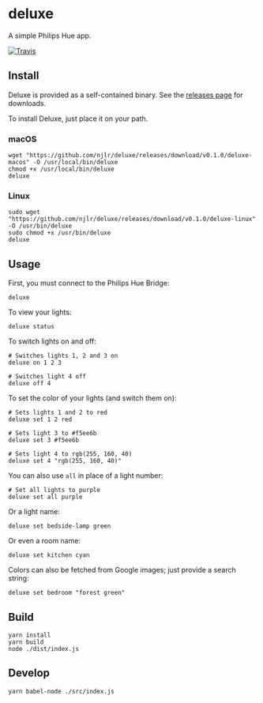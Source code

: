 # deluxe

A simple Philips Hue app. 

[![Travis](https://img.shields.io/travis/njlr/deluxe.svg)](https://travis-ci.org/njlr/deluxe) 

## Install

Deluxe is provided as a self-contained binary. See the [releases page](https://github.com/njlr/deluxe/releases) for downloads. 

To install Deluxe, just place it on your path. 

### macOS

```bash=
wget "https://github.com/njlr/deluxe/releases/download/v0.1.0/deluxe-macos" -O /usr/local/bin/deluxe
chmod +x /usr/local/bin/deluxe
deluxe
```

### Linux

```bash=
sudo wget "https://github.com/njlr/deluxe/releases/download/v0.1.0/deluxe-linux" -O /usr/bin/deluxe
sudo chmod +x /usr/bin/deluxe
deluxe
```

## Usage

First, you must connect to the Philips Hue Bridge: 

```bash=
deluxe
```

To view your lights: 

```bash=
deluxe status
```

To switch lights on and off: 

```bash=
# Switches lights 1, 2 and 3 on
deluxe on 1 2 3

# Switches light 4 off
deluxe off 4
```

To set the color of your lights (and switch them on): 

```bash=
# Sets lights 1 and 2 to red
deluxe set 1 2 red

# Sets light 3 to #f5ee6b
deluxe set 3 #f5ee6b

# Sets light 4 to rgb(255, 160, 40)
deluxe set 4 "rgb(255, 160, 40)"
```

You can also use `all` in place of a light number: 

```bash=
# Set all lights to purple
deluxe set all purple 
```

Or a light name: 

```bash=
deluxe set bedside-lamp green
```

Or even a room name: 

```bash=
deluxe set kitchen cyan 
```

Colors can also be fetched from Google images; just provide a search string: 

```bash=
deluxe set bedroom "forest green"
```

## Build

```bash=
yarn install
yarn build
node ./dist/index.js
```

## Develop

```bash=
yarn babel-node ./src/index.js
```
